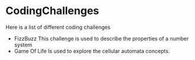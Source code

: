 # CodingChallenges
Here is a list of different coding challenges
* FizzBuzz
    This challenge is used to describe the properties of a number system
* Game Of Life
    Is used to explore the cellular automata concepts.
